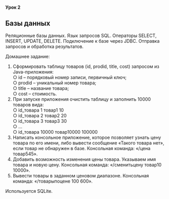 #### Урок 2
## Базы данных
Реляционные базы данных. Язык запросов SQL. Операторы
SELECT, INSERT, UPDATE, DELETE. Подключение к базе
через JDBC. Отправка запросов и обработка результатов.

Домашнее задание:
1. Сформировать таблицу товаров (id, prodid, title, cost) запросом из Java-приложения:  
○ id – порядковый номер записи, первичный ключ;  
○ prodid – уникальный номер товара;  
○ title – название товара;  
○ cost – стоимость.
2. При запуске приложения очистить таблицу и заполнить 10000 товаров вида:  
○ id_товара 1 товар1 10  
○ id_товара 2 товар2 20  
○ id_товара 3 товар3 30  
○ …  
○ id_товара 10000 товар10000 100000  
3. Написать консольное приложение, которое позволяет узнать цену товара по его имени, либо
вывести сообщение «Такого товара нет», если товар не обнаружен в базе. Консольная
команда: «/цена товар545».
4. Добавить возможность изменения цены товара. Указываем имя товара и новую цену.
Консольная команда: «/сменитьцену товар10 10000».
5. Вывести товары в заданном ценовом диапазоне. Консольная команда: «/товарыпоцене 100
600».

Используется SQLite.